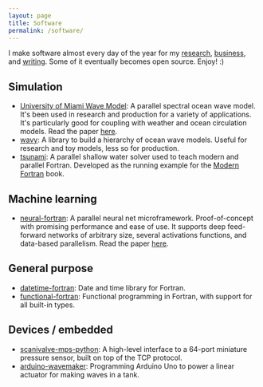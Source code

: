 ```yaml
---
layout: page
title: Software
permalink: /software/
---
```


I make software almost every day of the year
for my [research](https://milancurcic.com/publications), 
[business](https://cloudrun.co), 
and [writing](https://www.manning.com/books/modern-fortran?a_aid=modernfortran&a_bid=2dc4d442). 
Some of it eventually becomes open source. Enjoy! :)

## Simulation

* [University of Miami Wave Model](https://umwm.org):
A parallel spectral ocean wave model.
It's been used in research and production for a variety of applications.
It's particularly good for coupling with weather and ocean circulation models.
Read the paper [here](https://github.com/milancurcic/publications/blob/master/Donelan_etal_JGR2012.pdf).
* [wavy](https://github.com/wavebitscientific/wavy):
A library to build a hierarchy of ocean wave models.
Useful for research and toy models, less so for production.
* [tsunami](https://github.com/modern-fortran/tsunami):
A parallel shallow water solver used to teach modern and parallel Fortran.
Developed as the running example for the 
[Modern Fortran](https://www.manning.com/books/modern-fortran?a_aid=modernfortran&a_bid=2dc4d442) book.

## Machine learning

* [neural-fortran](https://github.com/modern-fortran/neural-fortran):
A parallel neural net microframework.
Proof-of-concept with promising performance and ease of use.
It supports deep feed-forward networks of arbitrary size, 
several activations functions, and data-based parallelism.
Read the paper [here](https://arxiv.org/abs/1902.06714).

## General purpose

* [datetime-fortran](https://github.com/wavebitscientific/datetime-fortran):
Date and time library for Fortran.
* [functional-fortran](https://github.com/wavebitscientific/functional-fortran):
Functional programming in Fortran, with support for all built-in types.

## Devices / embedded

* [scanivalve-mps-python](https://github.com/sustain-lab/scanivalve-mps-python):
A high-level interface to a 64-port miniature pressure sensor,
built on top of the TCP protocol.
* [arduino-wavemaker](https://github.com/sustain-lab/arduino-wavemaker):
Programming Arduino Uno to power a linear actuator for making waves in a tank.
